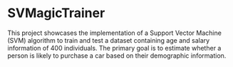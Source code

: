 # SVMagicTrainer
This project showcases the implementation of a Support Vector Machine (SVM) algorithm to train and test a dataset containing age and salary information of 400 individuals. The primary goal is to estimate whether a person is likely to purchase a car based on their demographic information.
